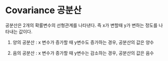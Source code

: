 # Covariance 공분산

공분산은 2개의 확률변수의 선형관계를 나타낸다. 즉 x가 변할때 y가 변하는 정도를 나타내는 값이다. 

1) 양의 공분산 : x 변수가 증가할 때 y변수도 증가하는 경우, 공분산의 값은 양수

2) 음의 공분산 : x 변수가 증가할 때 y변수는 감소하는 경우, 공분산의 값은 음수

